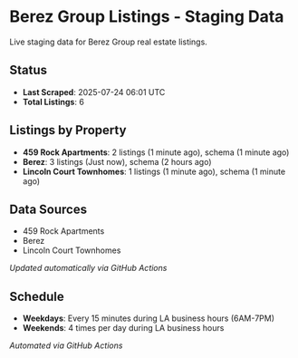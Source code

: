 # Berez Group Listings - Staging Data

Live staging data for Berez Group real estate listings.

## Status

- **Last Scraped**: 2025-07-24 06:01 UTC
- **Total Listings**: 6

## Listings by Property

- **459 Rock Apartments**: 2 listings (1 minute ago), schema (1 minute ago)
- **Berez**: 3 listings (Just now), schema (2 hours ago)
- **Lincoln Court Townhomes**: 1 listings (1 minute ago), schema (1 minute ago)

## Data Sources

- 459 Rock Apartments
- Berez
- Lincoln Court Townhomes

*Updated automatically via GitHub Actions*

## Schedule

- **Weekdays**: Every 15 minutes during LA business hours (6AM-7PM)
- **Weekends**: 4 times per day during LA business hours

*Automated via GitHub Actions*
